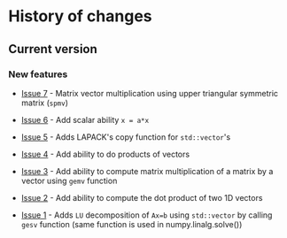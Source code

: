 # History of changes

## Current version

### New features

- [Issue 7](https://github.com/j-c-cook/LinearAlgebra/issues/7) - Matrix vector multiplication
  using upper triangular symmetric matrix (`spmv`) 

- [Issue 6](https://github.com/j-c-cook/LinearAlgebra/issues/6) - Add scalar ability `x = a*x` 

- [Issue 5](https://github.com/j-c-cook/LinearAlgebra/issues/5) - Adds LAPACK's copy function for 
  `std::vector`'s

- [Issue 4](https://github.com/j-c-cook/LinearAlgebra/issues/4) - Add ability to do products of vectors 

- [Issue 3](https://github.com/j-c-cook/LinearAlgebra/issues/3) - Add ability to compute matrix 
  multiplication of a matrix by a vector using `gemv` function 

- [Issue 2](https://github.com/j-c-cook/LinearAlgebra/issues/2) - Add ability to compute
  the dot product of two 1D vectors 

- [Issue 1](https://github.com/j-c-cook/LinearAlgebra/issues/1) - 
  Adds `LU` decomposition of `Ax=b` using `std::vector` by calling `gesv` function
  (same function is used in numpy.linalg.solve())
